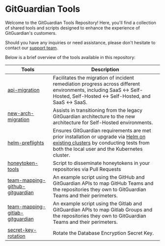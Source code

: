 # GitGuardian Tools

Welcome to the GitGuardian Tools Repository! Here, you'll find a collection of shared tools and scripts designed to enhance the experience of GitGuardian's customers.

Should you have any inquiries or need assistance, please don't hesitate to contact our [support team](mailto:support@gitguardian.com?subject=Inquiry+about+GitGuardian+Tools).

Below is a brief overview of the tools available in this repository:

| Tools                                                                | Description                                                                                                                                                                                                                                                        |
| -------------------------------------------------------------------- | ------------------------------------------------------------------------------------------------------------------------------------------------------------------------------------------------------------------------------------------------------------------ |
| [api-migration](./api-migration)                                     | Facilitates the migration of incident remediation progress across different environments, including SaaS ↔ Self-Hosted, Self-Hosted ↔ Self-Hosted, and SaaS ↔ SaaS.                                                                                             |
| [new-arch-migration](./new-arch-migration)                           | Assists in transitioning from the legacy GitGuardian architecture to the new architecture for Self-Hosted environments.                                                                                                                                            |
| [helm-preflights](./helm-preflights)                                 | Ensures GitGuardian requirements are met prior installation or upgrade via [Helm on existing clusters](https://docs.gitguardian.com/self-hosting/installation/installation-existing-helm) by conducting tests from both the local user and the Kubernetes cluster. |
| [honeytoken-tools](./honeytoken-tools)                               | Script to disseminate honeytokens in your repositories via Pull Requests                                                                                                                                                                                           |
| [team-mapping-github-gitguardian](./team-mapping-github-gitguardian) | An example script using the GitHub and GitGuardian APIs to map GitHub Teams and the repositories they own to GitGuardian Teams and their perimeters.                                                                                                               |
| [team-mapping-gitlab-gitguardian](./team-mapping-gitlab-gitguardian) | An example script using the Gitlab and GitGuardian APIs to map Gitlab Groups and the repositories they own to GitGuardian Teams and their perimeters.                                                                                                              |
| [secret-key-rotation](./secret-key-rotation) | Rotate the Database Encryption Secret Key. |
